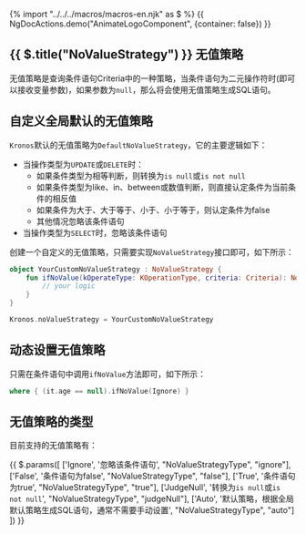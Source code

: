 {% import "../../../macros/macros-en.njk" as $ %}
{{ NgDocActions.demo("AnimateLogoComponent", {container: false}) }}

## {{ $.title("NoValueStrategy") }} 无值策略

无值策略是查询条件语句Criteria中的一种策略，当条件语句为二元操作符时(即可以接收变量参数)，如果参数为`null`，那么将会使用无值策略生成SQL语句。

## 自定义全局默认的无值策略

`Kronos`默认的无值策略为`DefaultNoValueStrategy`，它的主要逻辑如下：

- 当操作类型为`UPDATE`或`DELETE`时：
    - 如果条件类型为相等判断，则转换为`is null`或`is not null`
    - 如果条件类型为like、in、between或数值判断，则直接认定条件为当前条件的相反值
    - 如果条件为大于、大于等于、小于、小于等于，则认定条件为false
    - 其他情况忽略该条件语句
- 当操作类型为`SELECT`时，忽略该条件语句

创建一个自定义的无值策略，只需要实现`NoValueStrategy`接口即可，如下所示：

```kotlin group="custom" name="YourCustomNoValueStrategy.kt"
object YourCustomNoValueStrategy : NoValueStrategy {
    fun ifNoValue(kOperateType: KOperationType, criteria: Criteria): NoValueStrategyType {
        // your logic
    }
}
```

```kotlin group="custom" name="Main.kt"
Kronos.noValueStrategy = YourCustomNoValueStrategy
```

## 动态设置无值策略

只需在条件语句中调用`ifNoValue`方法即可，如下所示：

```kotlin
where { (it.age == null).ifNoValue(Ignore) }
```

## 无值策略的类型

目前支持的无值策略有：

{{ $.params([
['Ignore', '忽略该条件语句', "NoValueStrategyType", "ignore"],
['False', '条件语句为false', "NoValueStrategyType", "false"],
['True', '条件语句为true', "NoValueStrategyType", "true"],
['JudgeNull', '转换为`is null`或`is not null`', "NoValueStrategyType", "judgeNull"],
['Auto', '默认策略，根据全局默认策略生成SQL语句，通常不需要手动设置', "NoValueStrategyType", "auto"]
]) }}